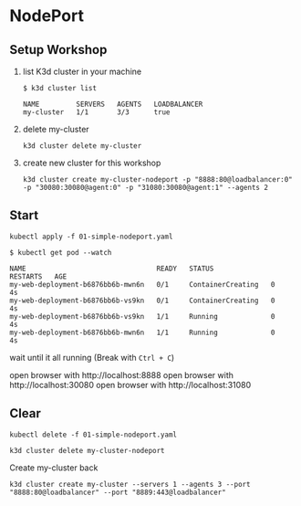 # NodePort

## Setup Workshop

1. list K3d cluster in your machine

   ```shell
   $ k3d cluster list

   NAME         SERVERS   AGENTS   LOADBALANCER
   my-cluster   1/1       3/3      true
   ```

2. delete my-cluster

   ```shell
   k3d cluster delete my-cluster
   ```

3. create new cluster for this workshop

   ```
   k3d cluster create my-cluster-nodeport -p "8888:80@loadbalancer:0" -p "30080:30080@agent:0" -p "31080:30080@agent:1" --agents 2
   ```

## Start

```shell
kubectl apply -f 01-simple-nodeport.yaml 

```

```shell
$ kubectl get pod --watch

NAME                                READY   STATUS              RESTARTS   AGE
my-web-deployment-b6876bb6b-mwn6n   0/1     ContainerCreating   0          4s
my-web-deployment-b6876bb6b-vs9kn   0/1     ContainerCreating   0          4s
my-web-deployment-b6876bb6b-vs9kn   1/1     Running             0          4s
my-web-deployment-b6876bb6b-mwn6n   1/1     Running             0          4s
```

wait until it all running (Break with `Ctrl + C`)

open browser with http://localhost:8888
open browser with http://localhost:30080
open browser with http://localhost:31080

## Clear

```shell
kubectl delete -f 01-simple-nodeport.yaml
```

```shell
k3d cluster delete my-cluster-nodeport
```

Create my-cluster back

```shell
k3d cluster create my-cluster --servers 1 --agents 3 --port "8888:80@loadbalancer" --port "8889:443@loadbalancer"
```

